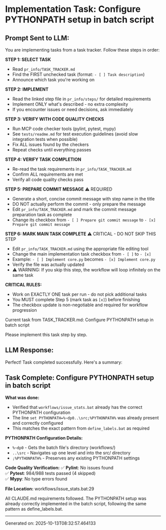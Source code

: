 # Implementation Task: Configure PYTHONPATH setup in batch script

## Prompt Sent to LLM:
You are implementing tasks from a task tracker. Follow these steps in order:

**STEP 1: SELECT TASK**
- Read `pr_info/TASK_TRACKER.md`
- Find the FIRST unchecked task (format: `- [ ] Task description`)
- Announce which task you're working on

**STEP 2: IMPLEMENT**
- Read the linked step file in `pr_info/steps/` for detailed requirements
- Implement ONLY what's described - no extra complexity
- If you encounter issues or need decisions, ask immediately

**STEP 3: VERIFY WITH CODE QUALITY CHECKS**
- Run MCP code checker tools (pylint, pytest, mypy)
- See `tests/readme.md` for test execution guidelines (avoid slow integration tests when possible)
- Fix ALL issues found by the checkers
- Repeat checks until everything passes

**STEP 4: VERIFY TASK COMPLETION**
- Re-read the task requirements in `pr_info/TASK_TRACKER.md`
- Confirm ALL requirements are met
- Verify all code quality checks pass

**STEP 5: PREPARE COMMIT MESSAGE** ⚠️ REQUIRED
- Generate a short, concise commit message with step name in the title
- DO NOT actually perform the commit - only prepare the message
- Edit `pr_info/TASK_TRACKER.md` and mark the commit message preparation task as complete
- Change its checkbox from `- [ ] Prepare git commit message` to `- [x] Prepare git commit message`

**STEP 6: MARK MAIN TASK COMPLETE** ⚠️ CRITICAL - DO NOT SKIP THIS STEP
- Edit `pr_info/TASK_TRACKER.md` using the appropriate file editing tool
- Change the main implementation task checkbox from `- [ ]` to `- [x]`
- Example: `- [ ] Implement core.py` becomes `- [x] Implement core.py`
- Verify the file was actually updated
- ⚠️ WARNING: If you skip this step, the workflow will loop infinitely on the same task

**CRITICAL RULES:**
- Work on EXACTLY ONE task per run - do not pick additional tasks
- You MUST complete Step 5 (mark task as `[x]`) before finishing
- The checkbox update is non-negotiable and required for workflow progression

Current task from TASK_TRACKER.md: Configure PYTHONPATH setup in batch script

Please implement this task step by step.

## LLM Response:
Perfect! Task completed successfully. Here's a summary:

## Task Complete: Configure PYTHONPATH setup in batch script

**What was done:**
- Verified that `workflows/issue_stats.bat` already has the correct PYTHONPATH configuration
- The line `set PYTHONPATH=%~dp0..\src;%PYTHONPATH%` was already present and correctly configured
- This matches the exact pattern from `define_labels.bat` as required

**PYTHONPATH Configuration Details:**
- `%~dp0` - Gets the batch file's directory (workflows/)
- `..\src` - Navigates up one level and into the src/ directory
- `;%PYTHONPATH%` - Preserves any existing PYTHONPATH settings

**Code Quality Verification:**
✅ **Pylint**: No issues found  
✅ **Pytest**: 984/988 tests passed (4 skipped)  
✅ **Mypy**: No type errors found

**File Location:** workflows/issue_stats.bat:29

All CLAUDE.md requirements followed. The PYTHONPATH setup was already correctly implemented in the batch script, following the same pattern as define_labels.bat.

---
Generated on: 2025-10-13T08:32:57.464133
